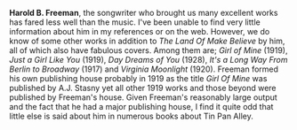 
**Harold B. Freeman**, the songwriter who brought us many excellent works has fared less well than the music. I've been unable to find very little information about him in my references or on the web. However, we do know of some other works in addition to *The Land Of Make Believe* by him, all of which also have fabulous covers. Among them are; *Girl of Mine* (1919), *Just a Girl Like You* (1919), *Day Dreams of You* (1928), *It's a Long Way From Berlin to Broadway* (1917) and *Virginia Moonlight* (1920). Freeman formed his own publishing house probably in 1919 as the title *Girl Of Mine* was published by A.J. Stasny yet all other 1919 works and those beyond were published by Freeman's house. Given Freeman's reasonably large output and the fact that he had a major publishing house, I find it quite odd that little else is said about him in numerous books about Tin Pan Alley. 